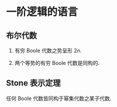 # 一阶逻辑的语言

## 布尔代数

1. 有穷 Boole 代数之势呈形 $2n$. 

2. 两个等势的有穷 Boole 代数是同构的.

## Stone 表示定理

任何 Boole 代数皆同构于幂集代数之某子代数.
